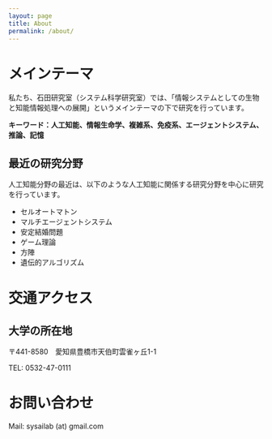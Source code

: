 ```yaml
---
layout: page
title: About
permalink: /about/
---
```


# メインテーマ
私たち、石田研究室（システム科学研究室）では、「情報システムとしての生物と知能情報処理への展開」というメインテーマの下で研究を行っています。

**キーワード：人工知能、情報生命学、複雑系、免疫系、エージェントシステム、推論、記憶**

## 最近の研究分野
人工知能分野の最近は、以下のような人工知能に関係する研究分野を中心に研究を行っています。

- セルオートマトン
- マルチエージェントシステム
- 安定結婚問題
- ゲーム理論
- 方陣
- 遺伝的アルゴリズム

# 交通アクセス
## 大学の所在地
〒441-8580　愛知県豊橋市天伯町雲雀ヶ丘1-1

TEL: 0532-47-0111

# お問い合わせ
Mail: sysailab (at) gmail.com